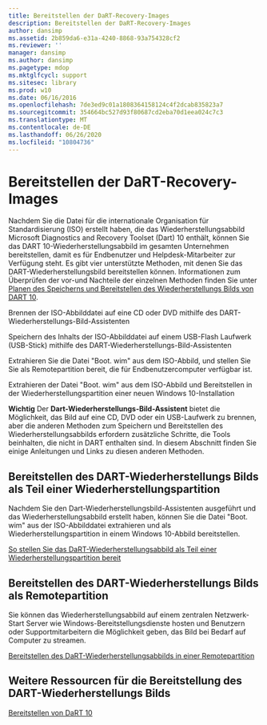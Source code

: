 ```yaml
---
title: Bereitstellen der DaRT-Recovery-Images
description: Bereitstellen der DaRT-Recovery-Images
author: dansimp
ms.assetid: 2b859da6-e31a-4240-8868-93a754328cf2
ms.reviewer: ''
manager: dansimp
ms.author: dansimp
ms.pagetype: mdop
ms.mktglfcycl: support
ms.sitesec: library
ms.prod: w10
ms.date: 06/16/2016
ms.openlocfilehash: 7de3ed9c01a1808364158124c4f2dcab835823a7
ms.sourcegitcommit: 354664bc527d93f80687cd2eba70d1eea024c7c3
ms.translationtype: MT
ms.contentlocale: de-DE
ms.lasthandoff: 06/26/2020
ms.locfileid: "10804736"
---
```

# Bereitstellen der DaRT-Recovery-Images


Nachdem Sie die Datei für die internationale Organisation für Standardisierung (ISO) erstellt haben, die das Wiederherstellungsabbild Microsoft Diagnostics and Recovery Toolset (Dart) 10 enthält, können Sie das DART 10-Wiederherstellungsabbild im gesamten Unternehmen bereitstellen, damit es für Endbenutzer und Helpdesk-Mitarbeiter zur Verfügung steht. Es gibt vier unterstützte Methoden, mit denen Sie das DART-Wiederherstellungsbild bereitstellen können. Informationen zum Überprüfen der vor-und Nachteile der einzelnen Methoden finden Sie unter [Planen des Speicherns und Bereitstellen des Wiederherstellungs Bilds von DART 10](planning-how-to-save-and-deploy-the-dart-10-recovery-image.md).

Brennen der ISO-Abbilddatei auf eine CD oder DVD mithilfe des DART-Wiederherstellungs-Bild-Assistenten

Speichern des Inhalts der ISO-Abbilddatei auf einem USB-Flash Laufwerk (USB-Stick) mithilfe des DART-Wiederherstellungs-Bild-Assistenten

Extrahieren Sie die Datei "Boot. wim" aus dem ISO-Abbild, und stellen Sie Sie als Remotepartition bereit, die für Endbenutzercomputer verfügbar ist.

Extrahieren der Datei "Boot. wim" aus dem ISO-Abbild und Bereitstellen in der Wiederherstellungspartition einer neuen Windows 10-Installation

**Wichtig**  Der **Dart-Wiederherstellungs-Bild-Assistent** bietet die Möglichkeit, das Bild auf eine CD, DVD oder ein USB-Laufwerk zu brennen, aber die anderen Methoden zum Speichern und Bereitstellen des Wiederherstellungsabbilds erfordern zusätzliche Schritte, die Tools beinhalten, die nicht in DART enthalten sind. In diesem Abschnitt finden Sie einige Anleitungen und Links zu diesen anderen Methoden.

 

## Bereitstellen des DART-Wiederherstellungs Bilds als Teil einer Wiederherstellungspartition


Nachdem Sie den Dart-Wiederherstellungsbild-Assistenten ausgeführt und das Wiederherstellungsabbild erstellt haben, können Sie die Datei "Boot. wim" aus der ISO-Abbilddatei extrahieren und als Wiederherstellungspartition in einem Windows 10-Abbild bereitstellen.

[So stellen Sie das DaRT-Wiederherstellungsabbild als Teil einer Wiederherstellungspartition bereit](how-to-deploy-the-dart-recovery-image-as-part-of-a-recovery-partition-dart-10.md)

## Bereitstellen des DART-Wiederherstellungs Bilds als Remotepartition


Sie können das Wiederherstellungsabbild auf einem zentralen Netzwerk-Start Server wie Windows-Bereitstellungsdienste hosten und Benutzern oder Supportmitarbeitern die Möglichkeit geben, das Bild bei Bedarf auf Computer zu streamen.

[Bereitstellen des DaRT-Wiederherstellungsabbilds in einer Remotepartition](how-to-deploy-the-dart-recovery-image-as-a-remote-partition-dart-10.md)

## Weitere Ressourcen für die Bereitstellung des DART-Wiederherstellungs Bilds


[Bereitstellen von DaRT 10](deploying-dart-10.md)

 

 






